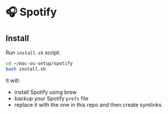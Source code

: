 # 🎧 Spotify

## Install

Run `install.sh` script:

```bash
cd ~/mac-os-setup/spotify
bash install.sh
```

It will:

- install Spotify using brew
- backup your Spotify `prefs` file
- replace it with the one in this repo and then create symlinks.
